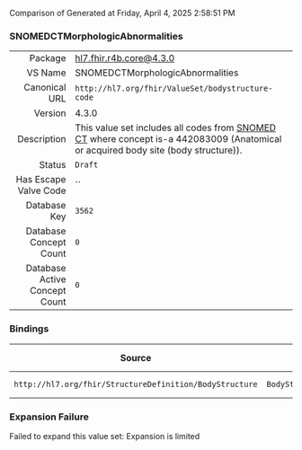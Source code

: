 Comparison of 
Generated at Friday, April 4, 2025 2:58:51 PM

### SNOMEDCTMorphologicAbnormalities

|      |     |
| ---: | --- |
| Package | hl7.fhir.r4b.core@4.3.0 |
| VS Name | SNOMEDCTMorphologicAbnormalities |
| Canonical URL | `http://hl7.org/fhir/ValueSet/bodystructure-code` |
| Version | 4.3.0 |
| Description | This value set includes all codes from [SNOMED CT](http://snomed.info/sct) where concept is-a 442083009 (Anatomical or acquired body site (body structure)). |
| Status | `Draft` |
| Has Escape Valve Code | `` |
| Database Key | `3562` |
| Database Concept Count | `0` |
| Database Active Concept Count | `0` |
### Bindings

| Source | Element | Binding | Strength | Element Short |
| ------ | ------- | ------- | -------- | ------------- |
| `http://hl7.org/fhir/StructureDefinition/BodyStructure` | `BodyStructure.morphology` | `http://hl7.org/fhir/ValueSet/bodystructure-code` | `Example` | Kind of Structure |

### Expansion Failure

Failed to expand this value set: Expansion is limited
